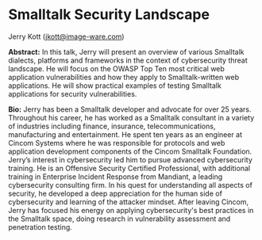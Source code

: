# Smalltalk Security Landscape

Jerry Kott (jkott@image-ware.com)

**Abstract:**
In this talk, Jerry will present an overview of various Smalltalk dialects, platforms and frameworks in the context of cybersecurity threat landscape. He will focus on the OWASP Top Ten most critical web application vulnerabilities and how they apply to Smalltalk-written web applications. He will show practical examples of testing Smalltalk applications for security vulnerabilities.

**Bio:**
Jerry has been a Smalltalk developer and advocate for over 25 years. Throughout his career, he has worked as a Smalltalk consultant in a variety of industries including finance, insurance, telecommunications, manufacturing and entertainment. He spent ten years as an engineer at Cincom Systems where he was responsible for protocols and web application development components of the Cincom Smalltalk Foundation.
Jerry’s interest in cybersecurity led him to pursue advanced cybersecurity training. He is an Offensive Security Certified Professional, with additional training in Enterprise Incident Response from Mandiant, a leading cybersecurity consulting firm. In his quest for understanding all aspects of security, he developed a deep appreciation for the human side of cybersecurity and learning of the attacker mindset.
After leaving Cincom, Jerry has focused his energy on applying cybersecurity's best practices in the Smalltalk space, doing research in vulnerability assessment and penetration testing. 
